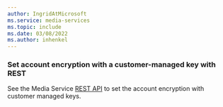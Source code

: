 ```yaml
---
author: IngridAtMicrosoft
ms.service: media-services 
ms.topic: include
ms.date: 03/08/2022
ms.author: inhenkel
---
```


### Set account encryption with a customer-managed key with REST

See the Media Service [REST API](https://docs.microsoft.com/en-us/rest/api/media/mediaservices/create-or-update) to set the account encryption with customer managed keys.
